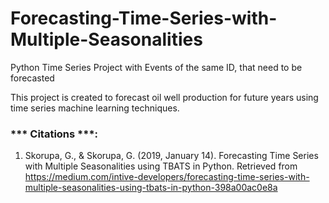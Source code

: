 # Forecasting-Time-Series-with-Multiple-Seasonalities

Python Time Series Project with Events of the same ID, that need to be forecasted

This project is created to forecast oil well production for future years using time series machine learning techniques.


### *** Citations ***:
1) Skorupa, G., & Skorupa, G. (2019, January 14). Forecasting Time Series with Multiple Seasonalities using TBATS in Python. 
Retrieved from https://medium.com/intive-developers/forecasting-time-series-with-multiple-seasonalities-using-tbats-in-python-398a00ac0e8a
